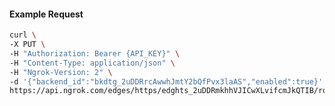 <!-- Code generated for API Clients. DO NOT EDIT. -->

#### Example Request

```bash
curl \
-X PUT \
-H "Authorization: Bearer {API_KEY}" \
-H "Content-Type: application/json" \
-H "Ngrok-Version: 2" \
-d '{"backend_id":"bkdtg_2uDDRrcAwwhJmtY2bQfPvx3laAS","enabled":true}' \
https://api.ngrok.com/edges/https/edghts_2uDDRmkhhVJICwXLvifcmJkQTIB/routes/edghtsrt_2uDDRpbgLNOWpI4puh0xSwDkjJg/backend
```
